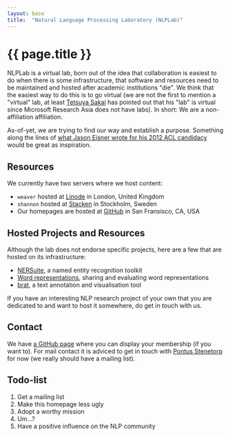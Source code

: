 ```yaml
---
layout: base
title:  "Natural Language Processing Laboratory (NLPLab)"
---
```


# {{ page.title }} #

NLPLab is a virtual lab, born out of the idea that collaboration is easiest to
do when there is some infrastructure, that software and resources need to be
maintained and hosted after academic institutions "die".
We think that the easiest way to do this is to go virtual (we are not the
first to mention a "virtual" lab, at least
[Tetsuya Sakai][sakai] has pointed out that his "lab" is virtual since
Microsoft Research Asia does not have labs).
In short: We are a non-affiliation affiliation.

As-of-yet, we are trying to find our way and establish a purpose.
Something along the lines of [what Jason Eisner wrote for his 2012
ACL candidacy][eisner] would be great as inspiration.

[sakai]: http://research.microsoft.com/en-us/labs/asia/whyiworkatmsra/tetsuyasakai.aspx
[eisner]: http://shannon.nlplab.org/~ninjin/share/doc/eisner-acl-election-statement.html

## Resources ##

We currently have two servers where we host content:

* `weaver` hosted at [Linode][linode] in London, United Kingdom
* `shannon` hosted at [Stacken][stacken] in Stockholm, Sweden
* Our homepages are hosted at [GitHub][github] in San Fransisco, CA, USA

[linode]: http://www.linode.com/
[stacken]: http://www.stacken.kth.se/index.en
[github]: https://github.com/

## Hosted Projects and Resources ##

Although the lab does not endorse specific projects, here are a few that are
hosted on its infrastructure:

* [NERSuite][nersuite], a named entity recognition toolkit
* [Word representations][wordreprs], sharing and evaluating word
    representations
* [brat][brat], a text annotation and visualisation tool

If you have an interesting NLP research project of your own that you are
dedicated to and want to host it somewhere, do get in touch with us.

[brat]: http://brat.nlplab.org/
[nersuite]: http://nersuite.nlplab.org/
[wordreprs]: http://wordreprs.nlplab.org/

## Contact ##

We have [a GitHub page][nlplab_github] where you can display your membership
(if you want to).
For mail contact it is adviced to get in touch with
[Pontus Stenetorp][stenetorp] for now (we really should have a mailing list).

[nlplab_github]: https://github.com/nlplab
[stenetorp]: http://pontus.stenetorp.se/contact.html

## Todo-list ##

1. Get a mailing list
2. Make this homepage less ugly
3. Adopt a worthy mission
4. Um...?
5. Have a positive influence on the NLP community
